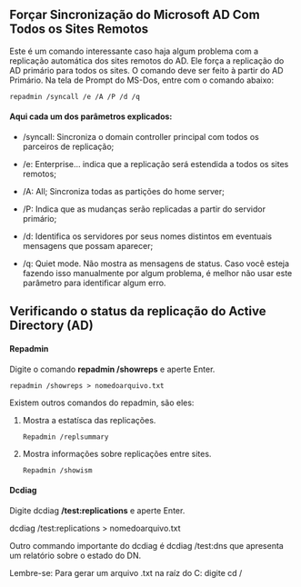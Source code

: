 ## Forçar Sincronização do Microsoft AD Com Todos os Sites Remotos

Este é um  comando interessante caso haja algum problema com a replicação automática dos sites remotos do AD.
Ele força a replicação do AD primário para todos os sites.
O comando deve ser feito à partir do AD Primário. Na tela de Prompt do MS-Dos, entre com o comando abaixo:

```
repadmin /syncall /e /A /P /d /q
```

#### Aqui cada um dos parâmetros explicados:

* /syncall: Sincroniza o domain controller principal com todos os parceiros de replicação;

* /e: Enterprise… indica que a replicação será estendida a todos os sites remotos;

* /A:  All; Sincroniza todas as partições do home server;

- /P: Indica que as mudanças serão replicadas a partir do servidor primário;

- /d: Identifica os servidores por seus nomes distintos em eventuais mensagens que possam aparecer;

- /q: Quiet mode. Não mostra as mensagens de status. Caso você esteja fazendo isso manualmente por algum problema, é melhor não usar este parâmetro para identificar algum erro.

## Verificando o status da replicação do Active Directory (AD)

#### Repadmin 

Digite o comando **repadmin /showreps** e aperte Enter.

```
repadmin /showreps > nomedoarquivo.txt
```

Existem outros comandos do repadmin, são eles: 

1. Mostra a estatísca das replicações.

    ```
    Repadmin /replsummary
    ```

2. Mostra informações sobre replicações entre sites.

    ```
    Repadmin /showism
    ```

#### Dcdiag

Digite dcdiag **/test:replications** e aperte Enter.

dcdiag /test:replications > nomedoarquivo.txt

Outro commando importante do dcdiag é dcdiag /test:dns que apresenta um relatório sobre o estado do DN.

Lembre-se: Para gerar um arquivo .txt na raíz do C: digite cd / 